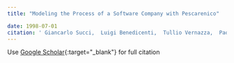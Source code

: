 ```yaml
---
title: "Modeling the Process of a Software Company with Pescarenico"

date: 1998-07-01
citation: ' Giancarlo Succi,  Luigi Benedicenti,  Tullio Vernazza,  Paolo Predonzani, &quot;Modeling the Process of a Software Company with Pescarenico.&quot;, 1998.'
---
```

Use [Google Scholar](https://scholar.google.com/scholar?q=Modeling+the+Process+of+a+Software+Company+with+Pescarenico){:target="_blank"} for full citation